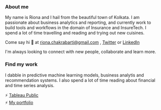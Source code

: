 ### About me

My name is Riona and I hail from the beautiful town of Kolkata. I am passionate about business analytics and reporting, and currently work to build tools and workflows in the domain of Insurance and InsureTech.
I spend a lot of time travelling and reading and trying out new cuisines. 

Come say hi 👋 at riona.chakrabarti@gmail.com , [Twitter](https://twitter.com/rona_forlife) or [LinkedIn](https://www.linkedin.com/in/riona-chakrabarti-05787117a/)

I'm always looking to connect with new people, collaborate and learn more. 

### Find my work

I dabble in predictive machine learning models, business analytis and recommendation systems. I also spend a lot of time reading about financial and time series analysis.

⚡  [Tableau Public](https://public.tableau.com/app/profile/riona.chakrabarti)   
⚡  [My portfolio](https://riona-chakrabarti--portfolio.super.site/)

